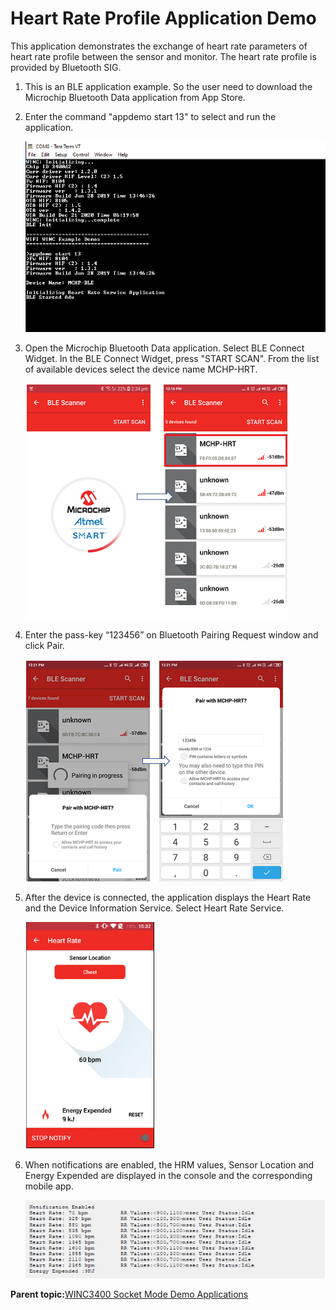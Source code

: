# Heart Rate Profile Application Demo

This application demonstrates the exchange of heart rate parameters of heart rate profile between the sensor and monitor. The heart rate profile is provided by Bluetooth SIG.

1.  This is an BLE application example. So the user need to download the Microchip Bluetooth Data application from App Store.

2.  Enter the command "appdemo start 13" to select and run the application.

    ![heart_rate_start](GUID-5F42BFF7-E8EE-4369-82FB-14F7583BF21D-low.png)

3.  Open the Microchip Bluetooth Data application. Select BLE Connect Widget. In the BLE Connect Widget, press "START SCAN". From the list of available devices select the device name MCHP-HRT.

    ![HRT_device_list](GUID-E8BF2E04-9799-40E7-B00B-53A1BAD1A296-low.png)

4.  Enter the pass-key “123456” on Bluetooth Pairing Request window and click Pair.

    ![HRT_pairing](GUID-53A28112-FBAC-41ED-A9BD-84DA78C0C9A6-low.png)

5.  After the device is connected, the application displays the Heart Rate and the Device Information Service. Select Heart Rate Service.

    ![Heart_rate](GUID-ECF55858-FAD8-4421-9D4E-9F8E57D7075E-low.png)

6.  When notifications are enabled, the HRM values, Sensor Location and Energy Expended are displayed in the console and the corresponding mobile app.

    ![Heart_rate_console](GUID-27C04F70-B88C-4FA7-9EAD-10E30DF51D3A-low.png)


**Parent topic:**[WINC3400 Socket Mode Demo Applications](GUID-0F3F81B8-4EC2-400B-BA38-648D7FD12A61.md)

